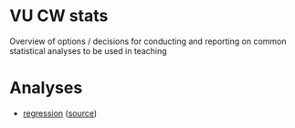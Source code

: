 # VU CW stats

Overview of options / decisions for conducting and reporting on common statistical analyses to be used in teaching

# Analyses

 + [regression](https://htmlpreview.github.io/?https://github.com/vanatteveldt/vustats/blob/main/analyses/regression.html) ([source](analyses/regression.md))
